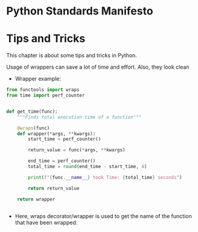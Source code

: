 Python Standards Manifesto
=====================
Tips and Tricks
=====================

This chapter is about some tips and tricks in Python.

Usage of wrappers can save a lot of time and effort. Also, they look clean

* Wrapper example:
```python
from functools import wraps
from time import perf_counter


def get_time(func):
    """Finds total execution time of a function"""

    @wraps(func)
    def wrapper(*args, **kwargs):
        start_time = perf_counter()

        return_value = func(*args, **kwargs)

        end_time = perf_counter()
        total_time = round(end_time - start_time, 4)

        print(f"{func.__name__} took Time: {total_time} seconds")

        return return_value

    return wrapper
 
```
* Here, wraps decorator/wrapper is used to get the name of the function that have been wrapped.
